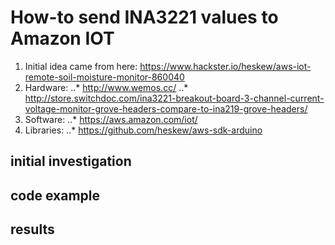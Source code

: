 # How-to send INA3221 values to Amazon IOT
1. Initial idea came from here:  https://www.hackster.io/heskew/aws-iot-remote-soil-moisture-monitor-860040
2. Hardware:
..* http://www.wemos.cc/
..* http://store.switchdoc.com/ina3221-breakout-board-3-channel-current-voltage-monitor-grove-headers-compare-to-ina219-grove-headers/
3. Software:
..* https://aws.amazon.com/iot/
4. Libraries:
..* https://github.com/heskew/aws-sdk-arduino

## initial investigation

## code example

## results

